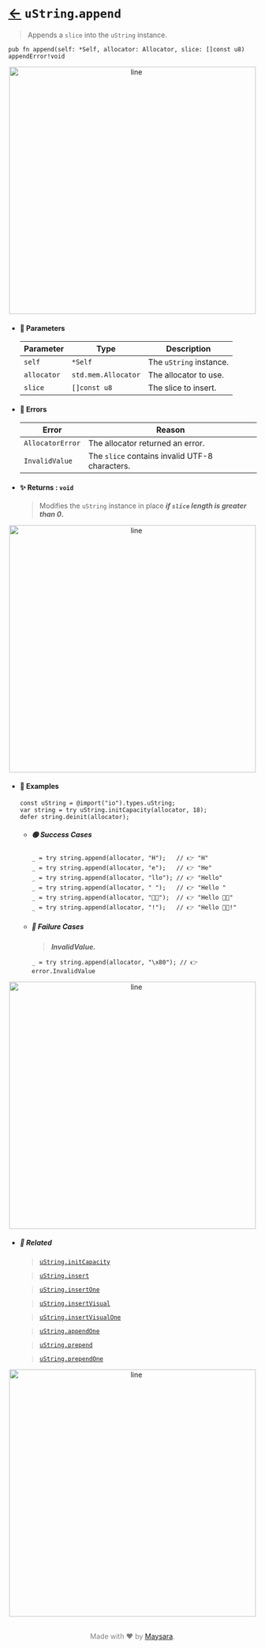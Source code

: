 # [←](../uString.md) `uString`.`append`

> Appends a `slice` into the `uString` instance.

```zig
pub fn append(self: *Self, allocator: Allocator, slice: []const u8) appendError!void
```


<div align="center">
<img src="https://raw.githubusercontent.com/Super-ZIG/io/refs/heads/main/dist/img/md/line.png" alt="line" style="width:500px;"/>
</div>

- #### 🧩 Parameters

    | Parameter   | Type                | Description             |
    | ----------- | ------------------- | ----------------------- |
    | `self`      | `*Self`             | The `uString` instance. |
    | `allocator` | `std.mem.Allocator` | The allocator to use.   |
    | `slice`     | `[]const u8`        | The slice to insert.    |

- #### 🚫 Errors
    
    | Error             | Reason                                         |
    | ----------------- | ---------------------------------------------- |
    | `AllocatorError` | The allocator returned an error.               |
    | `InvalidValue`    | The `slice` contains invalid UTF-8 characters. |

- #### ✨ Returns : `void`

    > Modifies the `uString` instance in place **_if `slice` length is greater than 0_.**

<div align="center">
<img src="https://raw.githubusercontent.com/Super-ZIG/io/refs/heads/main/dist/img/md/line.png" alt="line" style="width:500px;"/>
</div>

- #### 🧪 Examples

    ```zig
    const uString = @import("io").types.uString;
    var string = try uString.initCapacity(allocator, 18);
    defer string.deinit(allocator);
    ```

    - ##### 🟢 Success Cases

        ```zig
        _ = try string.append(allocator, "H");   // 👉 "H"
        _ = try string.append(allocator, "e");   // 👉 "He"
        _ = try string.append(allocator, "llo"); // 👉 "Hello"
        _ = try string.append(allocator, " ");   // 👉 "Hello "
        _ = try string.append(allocator, "👨‍🏭");  // 👉 "Hello 👨‍🏭"
        _ = try string.append(allocator, "!");   // 👉 "Hello 👨‍🏭!"
        ```

    - ##### 🔴 Failure Cases
        
        > **_InvalidValue._**

        ```zig
        _ = try string.append(allocator, "\x80"); // 👉 error.InvalidValue
        ```

<div align="center">
<img src="https://raw.githubusercontent.com/Super-ZIG/io/refs/heads/main/dist/img/md/line.png" alt="line" style="width:500px;"/>
</div>

- ##### 🔗 Related

  > [`uString.initCapacity`](./initCapacity.md)

  > [`uString.insert`](./insert.md)

  > [`uString.insertOne`](./insertOne.md)

  > [`uString.insertVisual`](./insertVisual.md)

  > [`uString.insertVisualOne`](./insertVisualOne.md)

  > [`uString.appendOne`](./appendOne.md)

  > [`uString.prepend`](./prepend.md)

  > [`uString.prependOne`](./prependOne.md)

<div align="center">
<img src="https://raw.githubusercontent.com/Super-ZIG/io/refs/heads/main/dist/img/md/line.png" alt="line" style="width:500px;"/>
</div>

<p align="center" style="color:grey;"><br />Made with ❤️ by <a href="http://github.com/maysara-elshewehy" target="blank">Maysara</a>.</p>